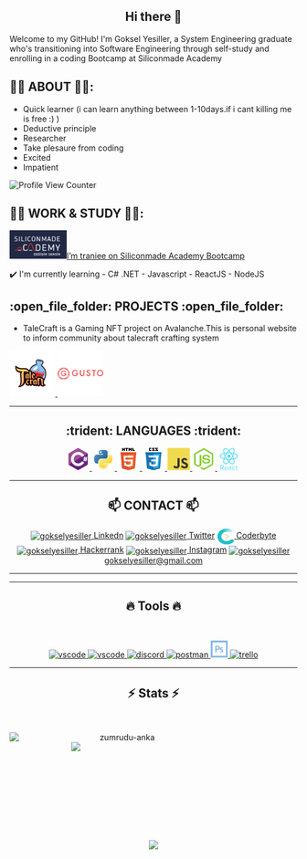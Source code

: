 <h2 align="center">Hi there 👋</h2>

Welcome to my GitHub! I'm Goksel Yesiller, a System Engineering graduate who's
transitioning into Software Engineering through self-study and enrolling in a
coding Bootcamp at Siliconmade Academy 

<h2 align="left">👩‍💻 ABOUT 👩‍💻:</h2>
<p align="left">
  <ul>
    <li>Quick learner (i can learn anything between 1-10days.if i cant killing me is free :) )</li>
    <li>Deductive principle</li>
    <li>Researcher</li>
    <li>Take plesaure from coding</li>
    <li>Excited</li>
    <li>Impatient</li>
  </ul>
</p>

![Profile View Counter](https://komarev.com/ghpvc/?username=mryesiller)

<h2 align="left">👩‍💻 WORK & STUDY 👩‍💻:</h2>
<p align="left">
  <a href="https://siliconmadeacademy.com/" target="_blank">
    <img src="/img/siliconmade.png" alt="csharp" width="100" height="50" />I’m
    traniee on Siliconmade Academy Bootcamp
  </a>
</p>

✔️ I'm currently learning - C# .NET - Javascript - ReactJS - NodeJS

<h2 align="left">:open_file_folder: PROJECTS :open_file_folder:</h2>

- TaleCraft is a Gaming NFT project on Avalanche.This is personal website to
inform community about talecraft crafting system

<p align="left">
  <a href="https://www.talecraft.guide" target="_blank">
    <img src="/img/logo.webp" alt="csharp" width="80" height="80" />
  </a>
  <a href="https://gusto-finalproject.herokuapp.com" target="_blank">
    <img src="/img/gusto.png" alt="csharp" width="80" height="80" />
  </a>
</p>

<hr />
<h2 align="center">:trident: LANGUAGES :trident:</h2>
<p align="center">
  <a href="https://www.w3schools.com/cs/" target="_blank">
    <img
      src="https://raw.githubusercontent.com/devicons/devicon/master/icons/csharp/csharp-original.svg"
      alt="csharp"
      width="40"
      height="40"
    />
  </a>
  <a href="https://www.w3schools.com/python/" target="_blank">
    <img
      src="https://raw.githubusercontent.com/devicons/devicon/master/icons/python/python-original.svg"
      alt="python"
      width="40"
      height="40"
    />
  </a>
  <a href="https://www.w3.org/html/" target="_blank">
    <img
      src="https://raw.githubusercontent.com/devicons/devicon/master/icons/html5/html5-original-wordmark.svg"
      alt="html5"
      width="40"
      height="40"
    />
  </a>
  <a href="https://www.w3schools.com/css/" target="_blank">
    <img
      src="https://raw.githubusercontent.com/devicons/devicon/master/icons/css3/css3-original-wordmark.svg"
      alt="css3"
      width="40"
      height="40"
    />
  </a>
  <a
    href="https://developer.mozilla.org/en-US/docs/Web/JavaScript"
    target="_blank"
  >
    <img
      src="https://raw.githubusercontent.com/devicons/devicon/master/icons/javascript/javascript-original.svg"
      alt="javascript"
      width="40"
      height="40"
    />
  </a>
  <a href="https://nodejs.org/en/" target="_blank">
    <img
      src="https://raw.githubusercontent.com/devicons/devicon/master/icons/nodejs/nodejs-original.svg"
      alt="nodejs"
      width="40"
      height="40"
    />
  </a>
  <a href="https://reactjs.org/" target="_blank">
    <img
      src="https://raw.githubusercontent.com/devicons/devicon/master/icons/react/react-original-wordmark.svg"
      alt="react"
      width="40"
      height="40"
    />
  </a>
</p>

<hr />
<h2 align="center">📫 CONTACT 📫</h2>
<p align="center">
  <a
    href="www.linkedin.com/in/gokselyesiller"
    target="blank"
    title="LinkedIn"
    ><img
      align="center"
      src="https://image.pngaaa.com/708/1947708-middle.png"
      alt="gokselyesiller"
      height="30"
      width="30"
    />
    Linkedn</a
  >
  <a href="https://twitter.com/MrYesiller" target="blank" title="Twitter"
    ><img
      align="center"
      src="https://clipartcraft.com/images/twitter-logo-png-green-4.png"
      alt="gokselyesiller"
      height="30"
      width="30"
    />
    Twitter</a
  >
  <a
    href="https://coderbyte.com/profile/gokselyesiller"
    target="blank"
    title="Coderbyte"
    ><img
      align="center"
      src="/img/coderbyte_son.png"
      alt="gokselyesiller"
      height="30"
      width="30"
    />
    Coderbyte</a
  >
  <a
    href="https://www.hackerrank.com/gokselyesiller"
    target="blank"
    title="LinkedIn"
    ><img
      align="center"
      src="https://cdn3.iconfinder.com/data/icons/logos-and-brands-adobe/512/160_Hackerrank-1024.png"
      alt="gokselyesiller"
      height="30"
      width="30"
    />
    Hackerrank</a
  >
  <a
    href="https://instagram.com/gokselyesiller"
    target="blank"
    title="Instagram"
    ><img
      align="center"
      src="https://upload.wikimedia.org/wikipedia/commons/thumb/e/e7/Instagram_logo_2016.svg/1200px-Instagram_logo_2016.svg.png"
      alt="gokselyesiller"
      height="30"
      width="30"
    />
    Instagram</a
  >
  <a href="#" target="blank" title="gokselyesiller@gmail.com"
    ><img
      align="center"
      src="https://uxwing.com/wp-content/themes/uxwing/download/10-brands-and-social-media/gmail.png"
      alt="gokselyesiller"
      height="30"
      width="26"
    />
    gokselyesiller@gmail.com</a
  >
</p>
<hr />

<hr />
<h2 align="center">🔥 Tools 🔥</h2>
<br />
<p align="center">
  <a href="https://code.visualstudio.com/" target="_blank">
    <img
      src="https://upload.wikimedia.org/wikipedia/commons/thumb/9/9a/Visual_Studio_Code_1.35_icon.svg/1024px-Visual_Studio_Code_1.35_icon.svg.png"
      alt="vscode"
      width="30"
      height="30"
    />
  </a>
  <a href="https://visualstudio.microsoft.com/tr/" target="_blank">
    <img
      src="https://www.pikpng.com/pngl/m/216-2164742_visual-studio-2013-logo-visual-studio-logo-png.png"
      alt="vscode"
      width="30"
      height="30"
    />
  </a>
  <a href="https://discord.com/" target="_blank">
    <img
      src="https://cdn4.iconfinder.com/data/icons/logos-and-brands/512/91_Discord_logo_logos-512.png"
      alt="discord"
      width="30"
      height="30"
    />
  </a>
  <a href="https://postman.com" target="_blank">
    <img
      src="https://www.vectorlogo.zone/logos/getpostman/getpostman-icon.svg"
      alt="postman"
      width="30"
      height="30"
    />
  </a>
  <a href="https://www.photoshop.com/en" target="_blank">
    <img
      src="https://raw.githubusercontent.com/devicons/devicon/master/icons/photoshop/photoshop-line.svg"
      alt="photoshop"
      width="30"
      height="30"
    />
  </a>
  <a href="https://trello.com/en" target="_blank">
    <img
      src="https://cdn.iconscout.com/icon/free/png-512/trello-6-569395.png"
      alt="trello"
      width="30"
      height="30"
    />
  </a>
</p>
<hr />

<h2 align="center">⚡ Stats ⚡</h2>
<br />
<p align="center"></p>
<div align="center">
  <a
    href="https://github.com/denvercoder1/github-readme-streak-stats"
    title="Go to Source"
  >
    <img
      align="left"
      width="396"
      src="https://github-readme-streak-stats.herokuapp.com/?user=mryesiller&theme=react&border=61dafb&hide_border=true"
      alt="zumrudu-anka"
    />
  </a>
  <a
    href="https://github.com/anuraghazra/github-readme-stats"
    title="Go to Source"
  >
    <img
      align="right"
      width="396"
      src="https://github-readme-stats.vercel.app/api?username=mryesiller&show_icons=true&theme=react&border_color=61dafb&hide_border=true"
    />
  </a>
</div>
<br /><br /><br /><br /><br /><br /><br /><br /><br /><br /><br />
<div align="center">
  <a href="https://github.com/anuraghazra/github-readme-stats">
    <img
      width="325"
      align="center"
      src="https://github-readme-stats.vercel.app/api/top-langs/?username=mryesiller&hide=c%23,powershell,Mathematica,Ruby,Objective-C,Objective-C%2b%2b,Cuda&title_color=61dafb&text_color=ffffff&icon_color=61dafb&bg_color=20232a&langs_count=8&layout=compact&border_color=61dafb&hide_border=true"
    />
  </a>
</div>
